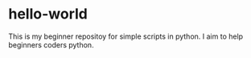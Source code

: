 # hello-world
This is my beginner repositoy for simple scripts in python.
I aim to help beginners coders python.

